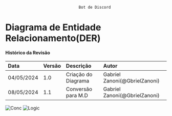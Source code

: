									Bot de Discord
# Diagrama de Entidade Relacionamento(DER)
 
#### Histórico da Revisão
| Data   | Versão       | Descrição  |  Autor  |
| :---------- | :--------- | :-------------------------------- | :-------------------------------- |
| 04/05/2024 | 1.0 | Criação do Diagrama| Gabriel Zanoni(@GbrielZanoni) |
| 08/05/2024 | 1.1 | Conversão para M.D| Gabriel Zanoni(@GbrielZanoni)|


![Conc](https://i.imgur.com/utnnwBz.png)
![Logic](https://i.imgur.com/VIi9Pou.png)
